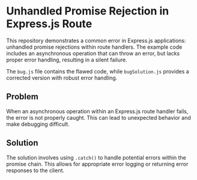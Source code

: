 # Unhandled Promise Rejection in Express.js Route

This repository demonstrates a common error in Express.js applications:  unhandled promise rejections within route handlers.  The example code includes an asynchronous operation that can throw an error, but lacks proper error handling, resulting in a silent failure.

The `bug.js` file contains the flawed code, while `bugSolution.js` provides a corrected version with robust error handling.

## Problem

When an asynchronous operation within an Express.js route handler fails, the error is not properly caught.  This can lead to unexpected behavior and make debugging difficult.

## Solution

The solution involves using `.catch()` to handle potential errors within the promise chain.  This allows for appropriate error logging or returning error responses to the client.